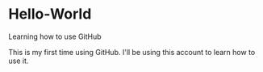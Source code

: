 # Hello-World
Learning how to use GitHub

This is my first time using GitHub. I'll be using this account to learn how to use it.
